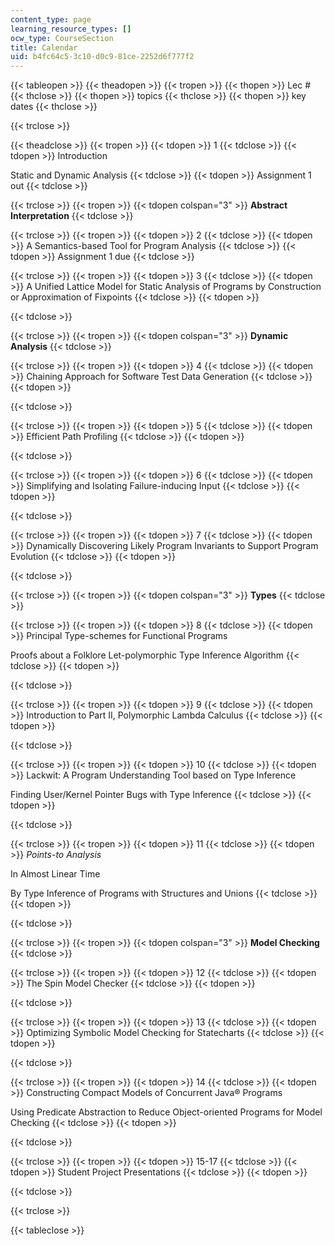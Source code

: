 ```yaml
---
content_type: page
learning_resource_types: []
ocw_type: CourseSection
title: Calendar
uid: b4fc64c5-3c10-d0c9-81ce-2252d6f777f2
---
```


{{< tableopen >}}
{{< theadopen >}}
{{< tropen >}}
{{< thopen >}}
Lec #
{{< thclose >}}
{{< thopen >}}
topics
{{< thclose >}}
{{< thopen >}}
key dates
{{< thclose >}}

{{< trclose >}}

{{< theadclose >}}
{{< tropen >}}
{{< tdopen >}}
1
{{< tdclose >}}
{{< tdopen >}}
Introduction  
  
Static and Dynamic Analysis
{{< tdclose >}}
{{< tdopen >}}
Assignment 1 out
{{< tdclose >}}

{{< trclose >}}
{{< tropen >}}
{{< tdopen colspan="3" >}}
**Abstract Interpretation**
{{< tdclose >}}

{{< trclose >}}
{{< tropen >}}
{{< tdopen >}}
2
{{< tdclose >}}
{{< tdopen >}}
A Semantics-based Tool for Program Analysis
{{< tdclose >}}
{{< tdopen >}}
Assignment 1 due
{{< tdclose >}}

{{< trclose >}}
{{< tropen >}}
{{< tdopen >}}
3
{{< tdclose >}}
{{< tdopen >}}
A Unified Lattice Model for Static Analysis of Programs by Construction or Approximation of Fixpoints
{{< tdclose >}}
{{< tdopen >}}

{{< tdclose >}}

{{< trclose >}}
{{< tropen >}}
{{< tdopen colspan="3" >}}
**Dynamic Analysis**
{{< tdclose >}}

{{< trclose >}}
{{< tropen >}}
{{< tdopen >}}
4
{{< tdclose >}}
{{< tdopen >}}
Chaining Approach for Software Test Data Generation
{{< tdclose >}}
{{< tdopen >}}

{{< tdclose >}}

{{< trclose >}}
{{< tropen >}}
{{< tdopen >}}
5
{{< tdclose >}}
{{< tdopen >}}
Efficient Path Profiling
{{< tdclose >}}
{{< tdopen >}}

{{< tdclose >}}

{{< trclose >}}
{{< tropen >}}
{{< tdopen >}}
6
{{< tdclose >}}
{{< tdopen >}}
Simplifying and Isolating Failure-inducing Input
{{< tdclose >}}
{{< tdopen >}}

{{< tdclose >}}

{{< trclose >}}
{{< tropen >}}
{{< tdopen >}}
7
{{< tdclose >}}
{{< tdopen >}}
Dynamically Discovering Likely Program Invariants to Support Program Evolution
{{< tdclose >}}
{{< tdopen >}}

{{< tdclose >}}

{{< trclose >}}
{{< tropen >}}
{{< tdopen colspan="3" >}}
**Types**
{{< tdclose >}}

{{< trclose >}}
{{< tropen >}}
{{< tdopen >}}
8
{{< tdclose >}}
{{< tdopen >}}
Principal Type-schemes for Functional Programs  
  
Proofs about a Folklore Let-polymorphic Type Inference Algorithm
{{< tdclose >}}
{{< tdopen >}}

{{< tdclose >}}

{{< trclose >}}
{{< tropen >}}
{{< tdopen >}}
9
{{< tdclose >}}
{{< tdopen >}}
Introduction to Part II, Polymorphic Lambda Calculus
{{< tdclose >}}
{{< tdopen >}}

{{< tdclose >}}

{{< trclose >}}
{{< tropen >}}
{{< tdopen >}}
10
{{< tdclose >}}
{{< tdopen >}}
Lackwit: A Program Understanding Tool based on Type Inference  
  
Finding User/Kernel Pointer Bugs with Type Inference
{{< tdclose >}}
{{< tdopen >}}

{{< tdclose >}}

{{< trclose >}}
{{< tropen >}}
{{< tdopen >}}
11
{{< tdclose >}}
{{< tdopen >}}
_Points-to Analysis_  
  
In Almost Linear Time  
  
By Type Inference of Programs with Structures and Unions
{{< tdclose >}}
{{< tdopen >}}

{{< tdclose >}}

{{< trclose >}}
{{< tropen >}}
{{< tdopen colspan="3" >}}
**Model Checking**
{{< tdclose >}}

{{< trclose >}}
{{< tropen >}}
{{< tdopen >}}
12
{{< tdclose >}}
{{< tdopen >}}
The Spin Model Checker
{{< tdclose >}}
{{< tdopen >}}

{{< tdclose >}}

{{< trclose >}}
{{< tropen >}}
{{< tdopen >}}
13
{{< tdclose >}}
{{< tdopen >}}
Optimizing Symbolic Model Checking for Statecharts
{{< tdclose >}}
{{< tdopen >}}

{{< tdclose >}}

{{< trclose >}}
{{< tropen >}}
{{< tdopen >}}
14
{{< tdclose >}}
{{< tdopen >}}
Constructing Compact Models of Concurrent Java® Programs  
  
Using Predicate Abstraction to Reduce Object-oriented Programs for Model Checking
{{< tdclose >}}
{{< tdopen >}}

{{< tdclose >}}

{{< trclose >}}
{{< tropen >}}
{{< tdopen >}}
15-17
{{< tdclose >}}
{{< tdopen >}}
Student Project Presentations
{{< tdclose >}}
{{< tdopen >}}

{{< tdclose >}}

{{< trclose >}}

{{< tableclose >}}